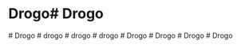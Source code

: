 # Drogo#   D r o g o  
 #   D r o g o  
 #   d r o g o  
 #   d r o g o  
 #   d r o g o  
 #   D r o g o  
 #   D r o g o  
 #   D r o g o  
 #   D r o g o  
 